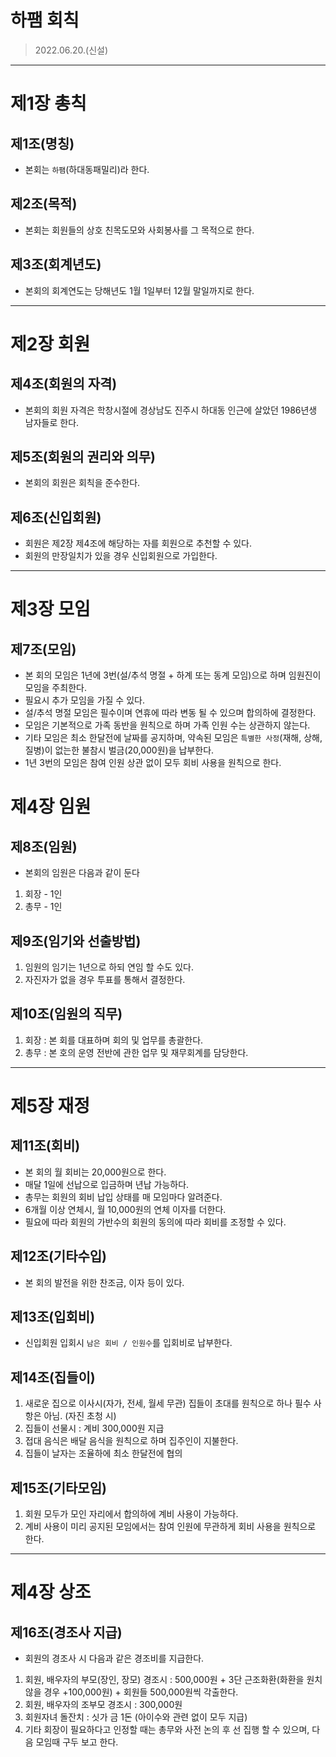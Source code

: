 # 하팸 회칙

> 2022.06.20.(신설)
---------------------------------------

# 제1장 총칙

## 제1조(명칭) 
- 본회는 `하팸`(하대동패밀리)라 한다.

## 제2조(목적) 
 - 본회는 회원들의 상호 친목도모와 사회봉사를 그 목적으로 한다.

## 제3조(회계년도)
 - 본회의 회계연도는 당해년도 1월 1일부터 12월 말일까지로 한다.

-----------------------
# 제2장 회원

## 제4조(회원의 자격)
 - 본회의 회원 자격은 학창시절에 경상남도 진주시 하대동 인근에 살았던 1986년생 남자들로 한다.

## 제5조(회원의 권리와 의무)
 - 본회의 회원은 회칙을 준수한다.
  
## 제6조(신입회원)
  - 회원은 제2장 제4조에 해당하는 자를 회원으로 추천할 수 있다.
  - 회원의 만장일치가 있을 경우 신입회원으로 가입한다.

-----------------------
# 제3장 모임

## 제7조(모임)
- 본 회의 모임은 1년에 3번(설/추석 명절 + 하계 또는 동계 모임)으로 하며 임원진이 모임을 주최한다.
- 필요시 추가 모임을 가질 수 있다.
- 설/추석 명절 모임은 필수이며 연휴에 따라 변동 될 수 있으며 합의하에 결정한다.
- 모임은 기본적으로 가족 동반을 원칙으로 하며 가족 인원 수는 상관하지 않는다.
- 기타 모임은 최소 한달전에 날짜를 공지하며, 약속된 모임은 `특별한 사정`(재해, 상해, 질병)이 없는한 불참시 벌금(20,000원)을 납부한다.
- 1년 3번의 모임은 참여 인원 상관 없이 모두 회비 사용을 원칙으로 한다.

# 제4장 임원

## 제8조(임원)
 - 본회의 임원은 다음과 같이 둔다
 1. 회장 - 1인
 2. 총무 - 1인

## 제9조(임기와 선출방법)
 1. 임원의 임기는 1년으로 하되 연임 할 수도 있다. 
 2. 자진자가 없을 경우 투표를 통해서 결정한다.

## 제10조(임원의 직무)
 1. 회장 : 본 회를 대표하며 회의 및 업무를 총괄한다.
 2. 총무 : 본 호의 운영 전반에 관한 업무 및 재무회계를 담당한다.

-----------------------
# 제5장 재정

## 제11조(회비)
 - 본 회의 월 회비는 20,000원으로 한다.
 - 매달 1일에 선납으로 입금하며 년납 가능하다.
 - 총무는 회원의 회비 납입 상태를 매 모임마다 알려준다.
 - 6개월 이상 연체시, 월 10,000원의 연체 이자를 더한다.
 - 필요에 따라 회원의 가반수의 회원의 동의에 따라 회비를 조정할 수 있다.

## 제12조(기타수입)
 - 본 회의 발전을 위한 찬조금, 이자 등이 있다.

## 제13조(입회비)
 - 신입회원 입회시 `남은 회비 / 인원수`를 입회비로 납부한다.

## 제14조(집들이)
 1. 새로운 집으로 이사시(자가, 전세, 월세 무관) 집들이 초대를 원칙으로 하나 필수 사항은 아님. (자진 초청 시)
 2. 집들이 선물시 : 계비 300,000원 지급 
 3. 접대 음식은 배달 음식을 원칙으로 하며 집주인이 지불한다.
 4. 집들이 날자는 조율하에 최소 한달전에 협의


## 제15조(기타모임)
 1. 회원 모두가 모인 자리에서 합의하에 계비 사용이 가능하다.
 2. 계비 사용이 미리 공지된 모임에서는 참여 인원에 무관하게 회비 사용을 원칙으로 한다.

-----------------------
# 제4장 상조

## 제16조(경조사 지급)
 - 회원의 경조사 시 다음과 같은 경조비를 지급한다.
 1. 회원, 배우자의 부모(장인, 장모) 경조시 : 500,000원 + 3단 근조화환(화환을 원치 않을 경우 +100,000원) + 회원들 500,000원씩 각출한다.
 2. 회원, 배우자의 조부모 경조시 : 300,000원
 3. 회원자녀 돌잔치 : 싯가 금 1돈 (아이수와 관련 없이 모두 지급)
 4. 기타 회장이 필요하다고 인정할 때는 총무와 사전 논의 후 선 집행 할 수 있으며, 다음 모임때 구두 보고 한다.

